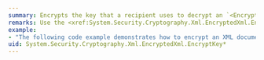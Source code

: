 ```yaml
---
summary: Encrypts the key that a recipient uses to decrypt an `<EncryptedData>` element.
remarks: Use the <xref:System.Security.Cryptography.Xml.EncryptedXml.EncryptKey%2A> method to encrypt the key that a recipient uses to decrypt an `<EncryptedData>` element. This method places the encrypted key within an `<EncryptedKey>` element.
example:
- "The following code example demonstrates how to encrypt an XML document using an asymmetric key. This example creates a symmetric session key to encrypt the document and then uses the asymmetric key to embed an encrypted version of the session key into the XML document.  \n  \n [!code-cpp[Cryptography.XML.XMLEncImbedKey#1](~/samples/snippets/cpp/VS_Snippets_CLR/Cryptography.XML.XMLEncImbedKey/CPP/sample.cpp#1)]\n [!code-csharp[Cryptography.XML.XMLEncImbedKey#1](~/samples/snippets/csharp/VS_Snippets_CLR/Cryptography.XML.XMLEncImbedKey/CS/sample.cs#1)]\n [!code-vb[Cryptography.XML.XMLEncImbedKey#1](~/samples/snippets/visualbasic/VS_Snippets_CLR/Cryptography.XML.XMLEncImbedKey/VB/sample.vb#1)]"
uid: System.Security.Cryptography.Xml.EncryptedXml.EncryptKey*
---
```

